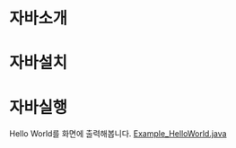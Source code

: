 # 자바소개

# 자바설치

# 자바실행
Hello World를 화면에 출력해봅니다. 
[Example_HelloWorld.java](src/Example_HelloWorld.java)
